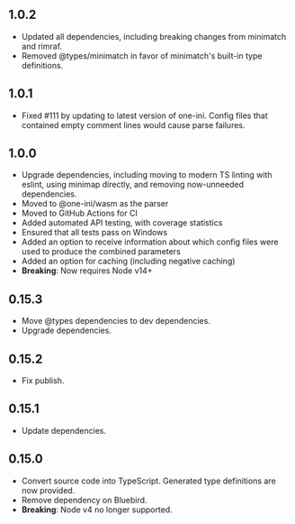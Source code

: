 ## 1.0.2

- Updated all dependencies, including breaking changes from minimatch and
  rimraf.
- Removed @types/minimatch in favor of minimatch's built-in type definitions.

## 1.0.1

- Fixed #111 by updating to latest version of one-ini.  Config files that
  contained empty comment lines would cause parse failures.

## 1.0.0

- Upgrade dependencies, including moving to modern TS linting with eslint,
  using minimap directly, and removing now-unneeded dependencies.
- Moved to @one-ini/wasm as the parser
- Moved to GitHub Actions for CI
- Added automated API testing, with coverage statistics
- Ensured that all tests pass on Windows
- Added an option to receive information about which config files were used to
  produce the combined parameters
- Added an option for caching (including negative caching)
- **Breaking**: Now requires Node v14+

## 0.15.3
- Move @types dependencies to dev dependencies.
- Upgrade dependencies.

## 0.15.2
- Fix publish.

## 0.15.1
- Update dependencies.

## 0.15.0
- Convert source code into TypeScript. Generated type definitions are now provided.
- Remove dependency on Bluebird.
- **Breaking**: Node v4 no longer supported.
